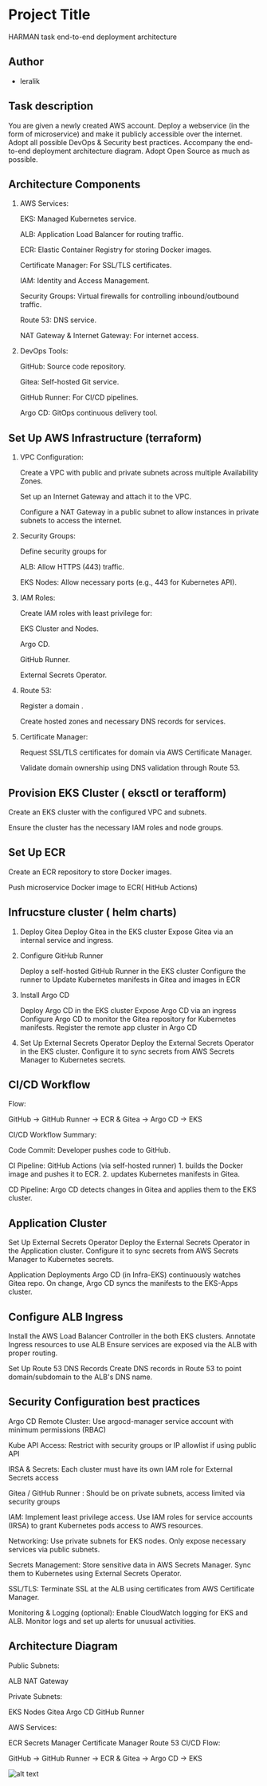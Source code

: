 
# Project Title

HARMAN task end-to-end deployment architecture 


## Author

- leralik

## Task description

You are given a newly created AWS account. Deploy a webservice (in the form of microservice) and make it publicly accessible over the internet. Adopt all possible DevOps & Security best practices. Accompany the end-to-end deployment architecture diagram. Adopt Open Source as much as possible.


## Architecture Components

1. AWS Services:

   EKS: Managed Kubernetes service.

   ALB: Application Load Balancer for routing traffic.

   ECR: Elastic Container Registry for storing Docker images.

   Certificate Manager: For SSL/TLS certificates.

   IAM: Identity and Access Management.

   Security Groups: Virtual firewalls for controlling inbound/outbound traffic.

   Route 53: DNS service.

   NAT Gateway & Internet Gateway: For internet access.

2. DevOps Tools:

   GitHub: Source code repository.

   Gitea: Self-hosted Git service.

   GitHub Runner: For CI/CD pipelines.

   Argo CD: GitOps continuous delivery tool.

## Set Up AWS Infrastructure (terraform)

1. VPC Configuration:

   Create a VPC with public and private subnets across multiple Availability Zones.

   Set up an Internet Gateway and attach it to the VPC.

   Configure a NAT Gateway in a public subnet to allow instances in private subnets to access the internet.

2. Security Groups:

   Define security groups for

   ALB: Allow HTTPS (443) traffic.

   EKS Nodes: Allow necessary ports (e.g., 443 for Kubernetes API).

3. IAM Roles:

   Create IAM roles with least privilege for:

   EKS Cluster and Nodes.

   Argo CD.

   GitHub Runner.

   External Secrets Operator.

4. Route 53:

   Register a domain .

   Create hosted zones and necessary DNS records for services.

5. Certificate Manager:

   Request SSL/TLS certificates for  domain via AWS Certificate Manager.

   Validate domain ownership using DNS validation through Route 53.
   
## Provision EKS Cluster ( eksctl or terafform)

   Create an EKS cluster with the configured VPC and subnets.

   Ensure the cluster has the necessary IAM roles and node groups.
   
## Set Up ECR
   Create an ECR repository to store  Docker images.

   Push microservice Docker image to ECR( HitHub Actions)
   
##  Infrucsture  cluster ( helm charts)

1. Deploy Gitea
   Deploy Gitea in the EKS cluster
   Expose Gitea via an internal service and ingress.


2. Configure GitHub Runner
   
   Deploy a self-hosted GitHub Runner in the EKS cluster
   Configure the runner to Update Kubernetes manifests in Gitea and images in ECR


4. Install Argo CD
   
   Deploy Argo CD in the EKS cluster
   Expose Argo CD via an ingress 
   Configure Argo CD to monitor the Gitea repository for Kubernetes manifests. 
   Register the remote app cluster in Argo CD

6. Set Up External Secrets Operator
   Deploy the External Secrets Operator in the EKS cluster.
   Configure it to sync secrets from AWS Secrets Manager to Kubernetes secrets.

## CI/CD Workflow

Flow:

   GitHub → GitHub Runner → ECR & Gitea → Argo CD → EKS

CI/CD Workflow Summary:

   Code Commit: Developer pushes code to GitHub.

   CI Pipeline: GitHub Actions (via self-hosted runner)
      1.  builds the Docker image and pushes it to ECR.
      2.  updates Kubernetes manifests in Gitea.

CD Pipeline: Argo CD detects changes in Gitea and applies them to the EKS cluster.


## Application Cluster

Set Up External Secrets Operator
   Deploy the External Secrets Operator in the Application cluster.
   Configure it to sync secrets from AWS Secrets Manager to Kubernetes secrets.

Application Deployments
   Argo CD (in Infra-EKS) continuously watches Gitea repo.
   On change, Argo CD syncs the manifests to the EKS-Apps cluster.

## Configure ALB Ingress

 Install the AWS Load Balancer Controller in the both EKS clusters.
 Annotate  Ingress resources to use ALB
 Ensure  services are exposed via the ALB with proper routing.

Set Up Route 53 DNS Records
   Create DNS records in Route 53 to point domain/subdomain to the ALB's DNS name.


##  Security Configuration best practices


Argo CD Remote Cluster:	Use argocd-manager service account with minimum permissions (RBAC)

Kube API Access:	Restrict with security groups or IP allowlist if using public API

IRSA & Secrets:	Each cluster must have its own IAM role for External Secrets access

Gitea / GitHub Runner :	Should be on private subnets, access limited via security groups

IAM: Implement least privilege access. Use IAM roles for service accounts (IRSA) to grant Kubernetes pods access to AWS resources.

Networking: Use private subnets for EKS nodes. Only expose necessary services via public subnets.

Secrets Management: Store sensitive data in AWS Secrets Manager. Sync them to Kubernetes using External Secrets Operator.

SSL/TLS: Terminate SSL at the ALB using certificates from AWS Certificate Manager.

Monitoring & Logging (optional): Enable CloudWatch logging for EKS and ALB. Monitor logs and set up alerts for unusual activities.

## Architecture Diagram


Public Subnets:

   ALB
   NAT Gateway
   
Private Subnets:

   EKS Nodes
   Gitea
   Argo CD
   GitHub Runner
   
AWS Services:

   ECR
   Secrets Manager
   Certificate Manager
   Route 53
   CI/CD Flow:

GitHub → GitHub Runner → ECR & Gitea → Argo CD → EKS

![alt text](2025-05-31_12-07-00-1-1.gif)

